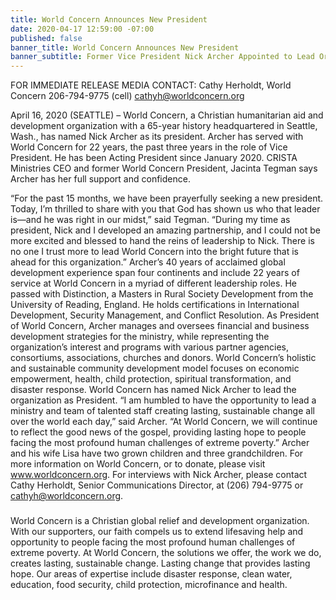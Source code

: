 ```yaml
---
title: World Concern Announces New President
date: 2020-04-17 12:59:00 -07:00
published: false
banner_title: World Concern Announces New President
banner_subtitle: Former Vice President Nick Archer Appointed to Lead Organization
---
```


FOR IMMEDIATE RELEASE
MEDIA CONTACT:
Cathy Herholdt, World Concern
206-794-9775 (cell)
cathyh@worldconcern.org


April 16, 2020 (SEATTLE) – World Concern, a Christian humanitarian aid and development organization with a 65-year history headquartered in Seattle, Wash., has named Nick Archer as its president. Archer has served with World Concern for 22 years, the past three years in the role of
Vice President. He has been Acting President since January 2020.
CRISTA Ministries CEO and former World Concern President,
Jacinta Tegman says Archer has her full support and
confidence.

“For the past 15 months, we have been prayerfully seeking a
new president. Today, I’m thrilled to share with you that God
has shown us who that leader is—and he was right in our
midst,” said Tegman. “During my time as president, Nick and
I developed an amazing partnership, and I could not be more
excited and blessed to hand the reins of leadership to Nick.
There is no one I trust more to lead World Concern into the
bright future that is ahead for this organization.”
Archer’s 40 years of acclaimed global development
experience span four continents and include 22 years of service at World Concern in a myriad of
different leadership roles. He passed with Distinction, a Masters in Rural Society Development from
the University of Reading, England. He holds certifications in International Development, Security
Management, and Conflict Resolution.
As President of World Concern, Archer manages and oversees financial and business development
strategies for the ministry, while representing the organization’s interest and programs with various
partner agencies, consortiums, associations, churches and donors. World Concern’s holistic and
sustainable community development model focuses on economic empowerment, health, child
protection, spiritual transformation, and disaster response.
World Concern has named Nick Archer to
lead the organization as President. 
“I am humbled to have the opportunity to lead a ministry and team of talented staff creating lasting,
sustainable change all over the world each day,” said Archer. “At World Concern, we will continue
to reflect the good news of the gospel, providing lasting hope to people facing the most profound
human challenges of extreme poverty.”
Archer and his wife Lisa have two grown children and three grandchildren.
For more information on World Concern, or to donate, please visit www.worldconcern.org.
For interviews with Nick Archer, please contact Cathy Herholdt, Senior Communications Director, at
(206) 794-9775 or cathyh@worldconcern.org.
###
World Concern is a Christian global relief and development organization. With our supporters, our faith compels us to extend lifesaving help and opportunity to people facing the most profound human challenges of extreme poverty. At World Concern, the
solutions we offer, the work we do, creates lasting, sustainable change. Lasting change that provides lasting hope. Our areas of
expertise include disaster response, clean water, education, food security, child protection, microfinance and health.
